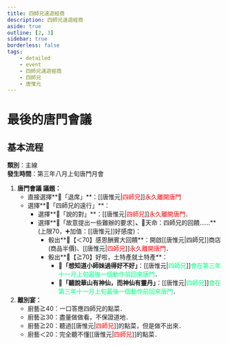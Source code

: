 ```yaml
---
title: 四師兄遠遊經商
description: 四師兄遠遊經商
aside: true
outline: [2, 3]
sidebar: true
borderless: false
tags:
    - detailed
    - event
    - 四師兄遠遊經商
    - 四師兄
    - 唐惟元
---
```


# 最後的唐門會議

## 基本流程
**類別**：主線<br>
**發生時間**：第三年八月上旬唐門月會<br>

1. **唐門會議 議題：**
   + 直接選擇**📜「退席」**：[[唐惟元|<span style="color: red;">四師兄</span>]]<span style="color: red;">永久離開唐門</span>
   + 選擇**📜「四師兄的遠行」**：
     + 選擇**📖「說的對」**：[[唐惟元|<span style="color: red;">四師兄</span>]]<span style="color: red;">永久離開唐門</span>．
     + 選擇**📖「故意提出一些難辦的要求］**、**🎲天命：四師兄的回饋......**(上限70，➕加值：[[唐惟元]]好感度)：
       + 骰出**🧾【＜70】感恩酬賓大回饋**：開啟[[唐惟元|四師兄]]商店(商品半價)、[[唐惟元|<span style="color: red;">四師兄</span>]]<span style="color: red;">永久離開唐門</span>．
       + 骰出**🧾【≧70】好啦，土特產就土特產**：
         + **📖「想知道小師妹過得好不好」**：[[唐惟元|<span style="color: SpringGreen;">四師兄</span>]]<span style="color: SpringGreen;">會在第三年十一月上旬最後一個動作前回來唐門</span>．
         + **📖「聽說華山有神仙，而神仙有靈丹」**：[[唐惟元|<span style="color: SpringGreen;">四師兄</span>]]<span style="color: SpringGreen;">會在第三年十一月上旬最後一個動作前回來唐門</span>．
2. **離別宴：**
   + 廚藝≧40：一口答應四師兄的點菜．
   + 廚藝≧30：盡量做做看，不保證道地．
   + 廚藝≧20：聽過[[唐惟元|<span style="color: red;">四師兄</span>]]的點菜，但是做不出來．
   + 廚藝＜20：完全聽不懂[[唐惟元|<span style="color: red;">四師兄</span>]]的點菜．
